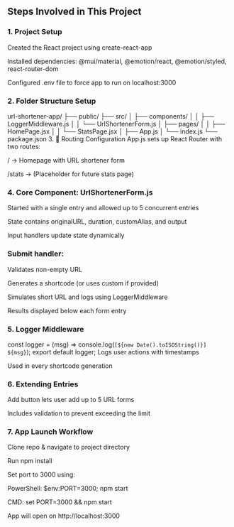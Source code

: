 ##  Steps Involved in This Project
### 1.  Project Setup
Created the React project using create-react-app

Installed dependencies: @mui/material, @emotion/react, @emotion/styled, react-router-dom

Configured .env file to force app to run on localhost:3000

### 2.  Folder Structure Setup

url-shortener-app/
├── public/
├── src/
│   ├── components/
│   │   ├── LoggerMiddleware.js
│   │   └── UrlShortenerForm.js
│   ├── pages/
│   │   ├── HomePage.jsx
│   │   └── StatsPage.jsx
│   ├── App.js
│   └── index.js
└── package.json
3. 🔁 Routing Configuration
App.js sets up React Router with two routes:

/ → Homepage with URL shortener form

/stats → (Placeholder for future stats page)

### 4.  Core Component: UrlShortenerForm.js
Started with a single entry and allowed up to 5 concurrent entries

State contains originalURL, duration, customAlias, and output

Input handlers update state dynamically

### Submit handler:

Validates non-empty URL

Generates a shortcode (or uses custom if provided)

Simulates short URL and logs using LoggerMiddleware

Results displayed below each form entry

### 5.  Logger Middleware

const logger = (msg) => console.log(`[${new Date().toISOString()}] ${msg}`);
export default logger;
Logs user actions with timestamps

Used in every shortcode generation

### 6.  Extending Entries
Add button lets user add up to 5 URL forms

Includes validation to prevent exceeding the limit

### 7.  App Launch Workflow
Clone repo & navigate to project directory

Run npm install

Set port to 3000 using:

PowerShell: $env:PORT=3000; npm start

CMD: set PORT=3000 && npm start

App will open on http://localhost:3000

